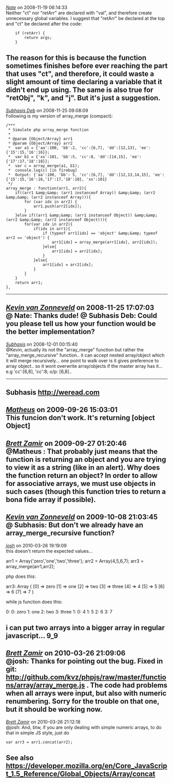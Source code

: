 *[Nate]()* on 2008-11-19 06:14:33  
Neither &quot;ct&quot; nor &quot;retArr&quot; are declared with &quot;val&quot;, and therefore create unnecessary global variables.  I suggest that &quot;retArr&quot; be declared at the top and &quot;ct&quot; be declared after the code:
```
    if (retArr) {
        return args;
    }
```
The reason for this is because the function sometimes finishes before ever reaching the part that uses &quot;ct&quot;, and therefore, it could waste a slight amount of time declaring a variable that it didn't end up using.  The same is also true for &quot;retObj&quot;, &quot;k&quot;, and &quot;j&quot;.  But it's just a suggestion.
---------------------------------------
*[Subhasis Deb](http://weread.com)* on 2008-11-25 09:08:09  
Following is my version of array_merge (compact):

	/***
	 * Simulate php array_merge function
	 * 
	 * @param {Object/Array} arr1
	 * @param {Object/Array} arr2
	 * 	var a1 = {'aa':100, 'bb':2, 'cc':[6,7], 'dd':[12,13], 'ee':{'15':15,'16':16}};
	 *  var b1 = {'xx':101, 'bb':5, 'cc':8, 'dd':[14,15], 'ee':{'17':17,'18':18}};
	 *  var c = array_merge(a1, b1);
	 *  console.log(c) [in firebug]
	 *  Output: {'aa':100, 'bb': 5, 'cc':[6,7], 'dd':[12,13,14,15], 'ee':{'15':15,'16':16,'17':17,'18':18}, 'xx':101}		
	 */
	array_merge : function(arr1, arr2){
		if((arr1 &amp;&amp; (arr1 instanceof Array)) &amp;&amp; (arr2 &amp;&amp; (arr2 instanceof Array))){
			for (var idx in arr2) {
				arr1.push(arr2[idx]);
			}
		}else if((arr1 &amp;&amp; (arr1 instanceof Object)) &amp;&amp; (arr2 &amp;&amp; (arr2 instanceof Object))){
			for(var idx in arr2){
				if(idx in arr1){
					if (typeof arr1[idx] == 'object' &amp;&amp; typeof arr2 == 'object') {
						arr1[idx] = array_merge(arr1[idx], arr2[idx]);
					}else{
						arr1[idx] = arr2[idx];
					}
				}else{
					arr1[idx] = arr2[idx];
				}
			}
		}
		return arr1;
	},
---------------------------------------
*[Kevin van Zonneveld](http://kevin.vanzonneveld.net)* on 2008-11-25 17:07:03  
@ Nate: Thanks dude!
@ Subhasis Deb: Could you please tell us how your function would be the better implementation?
---------------------------------------
*[Subhasis](http://weread.com)* on 2008-12-01 00:15:40  
@Kevin,
actually its not the &quot;array_merge&quot; function but rather the &quot;array_merge_recursive&quot; function.. it can accept nested array/object which it will merge recursively... one 
point to walk over is it gives preference to array object.. so it wont overwrite array/objects if the master array has it... e.g 'cc':[6,8], 'cc':8;  o/p: [6,8]..

------------------------------------------
Subhasis
http://weread.com
---------------------------------------
*[Matheus]()* on 2009-09-26 15:03:01  
This funcion don't work. It's returning [object Object]
---------------------------------------
*[Brett Zamir](http://brett-zamir.me)* on 2009-09-27 01:20:46  
@Matheus : That probably just means that the function is returning an object and you are trying to view it as a string (like in an alert). Why does the function return an object? In order to allow for associative arrays, we must use objects in such cases (though this function tries to return a bona fide array if possible).
---------------------------------------
*[Kevin van Zonneveld](http://kevin.vanzonneveld.net)* on 2009-10-08 21:03:45  
@ Subhasis: But don't we already have an array_merge_recursive function?
---------------------------------------
*[josh]()* on 2010-03-26 19:19:09  
this doesn't return the expected values...

arr1 = Array('zero','one','two','three');
arr2 = Array(4,5,6,7);
arr3 = array_merge(arr1,arr2);

php does this:

arr3: Array
(
	[0] => zero
	[1] => one
	[2] => two
	[3] => three
	[4] => 4
	[5] => 5
	[6] => 6
	[7] => 7
)



while js function does this:

0:
	0: zero
	1: one
	2: two
	3: three
1:
	0: 4
	1: 5
	2: 6
	3: 7


i can put two arrays into a bigger array in regular javascript...  9_9
---------------------------------------
*[Brett Zamir](http://brett-zamir.me)* on 2010-03-26 21:09:06  
@josh: Thanks for pointing out the bug. Fixed in git: http://github.com/kvz/phpjs/raw/master/functions/array/array_merge.js . The code had problems when all arrays were input, but also with numeric renumbering. Sorry for the trouble on that one, but it should be working now.
---------------------------------------
*[Brett Zamir](http://brett-zamir.me)* on 2010-03-26 21:12:18  
@josh: And, btw, if you are only dealing with simple numeric arrays, to do that in simple JS style, just do 

```var arr3 = arr1.concat(arr2);```

See also https://developer.mozilla.org/en/Core_JavaScript_1.5_Reference/Global_Objects/Array/concat
---------------------------------------
